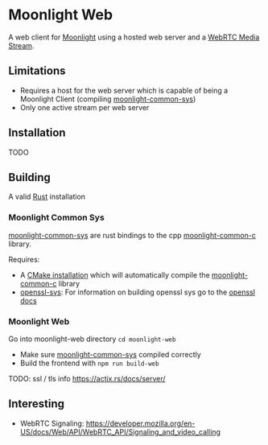 
# Moonlight Web
A web client for [Moonlight](https://moonlight-stream.org/) using a hosted web server and a [WebRTC Media Stream](https://webrtc.org/).

## Limitations
- Requires a host for the web server which is capable of being a Moonlight Client (compiling [moonlight-common-sys](#moonlight-common-sys))
- Only one active stream per web server

## Installation
TODO

## Building
A valid [Rust](https://www.rust-lang.org/tools/install) installation

### Moonlight Common Sys
[moonlight-common-sys](./moonlight-common-sys/) are rust bindings to the cpp [moonlight-common-c](https://github.com/moonlight-stream/moonlight-common-c) library.

Requires:
- A [CMake installation](https://cmake.org/download/) which will automatically compile the [moonlight-common-c](https://github.com/moonlight-stream/moonlight-common-c) library
- [openssl-sys](https://docs.rs/openssl-sys/0.9.109/openssl_sys/): For information on building openssl sys go to the [openssl docs](https://docs.rs/openssl/latest/openssl/)

### Moonlight Web
Go into moonlight-web directory `cd moonlight-web`
- Make sure [moonlight-common-sys](#moonlight-common-sys) compiled correctly
- Build the frontend with `npm run build-web`

TODO: ssl / tls info https://actix.rs/docs/server/

## Interesting
- WebRTC Signaling: https://developer.mozilla.org/en-US/docs/Web/API/WebRTC_API/Signaling_and_video_calling
